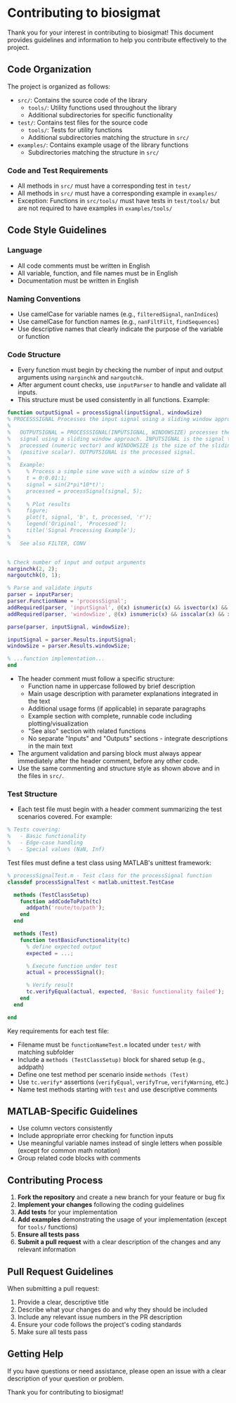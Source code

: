 # Contributing to biosigmat

Thank you for your interest in contributing to biosigmat! This document provides guidelines and information to help you contribute effectively to the project.

## Code Organization

The project is organized as follows:

- `src/`: Contains the source code of the library
  - `tools/`: Utility functions used throughout the library
  - Additional subdirectories for specific functionality
- `test/`: Contains test files for the source code
  - `tools/`: Tests for utility functions
  - Additional subdirectories matching the structure in `src/`
- `examples/`: Contains example usage of the library functions
  - Subdirectories matching the structure in `src/`

### Code and Test Requirements

- All methods in `src/` must have a corresponding test in `test/`
- All methods in `src/` must have a corresponding example in `examples/`
- Exception: Functions in `src/tools/` must have tests in `test/tools/` but are not required to have examples in `examples/tools/`

## Code Style Guidelines

### Language

- All code comments must be written in English
- All variable, function, and file names must be in English
- Documentation must be written in English

### Naming Conventions

- Use camelCase for variable names (e.g., `filteredSignal`, `nanIndices`)
- Use camelCase for function names (e.g., `nanFiltFilt`, `findSequences`)
- Use descriptive names that clearly indicate the purpose of the variable or function

### Code Structure

- Every function must begin by checking the number of input and output arguments using `narginchk` and `nargoutchk`.
- After argument count checks, use `inputParser` to handle and validate all inputs.
- This structure must be used consistently in all functions. Example:

```matlab
function outputSignal = processSignal(inputSignal, windowSize)
% PROCESSSIGNAL Processes the input signal using a sliding window approach.
%
%   OUTPUTSIGNAL = PROCESSSIGNAL(INPUTSIGNAL, WINDOWSIZE) processes the input
%   signal using a sliding window approach. INPUTSIGNAL is the signal to be
%   processed (numeric vector) and WINDOWSIZE is the size of the sliding window
%   (positive scalar). OUTPUTSIGNAL is the processed signal.
%
%   Example:
%     % Process a simple sine wave with a window size of 5
%     t = 0:0.01:1;
%     signal = sin(2*pi*10*t)';
%     processed = processSignal(signal, 5);
%     
%     % Plot results
%     figure;
%     plot(t, signal, 'b', t, processed, 'r');
%     legend('Original', 'Processed');
%     title('Signal Processing Example');
%
%   See also FILTER, CONV


% Check number of input and output arguments
narginchk(2, 2);
nargoutchk(0, 1);

% Parse and validate inputs
parser = inputParser;
parser.FunctionName = 'processSignal';
addRequired(parser, 'inputSignal', @(x) isnumeric(x) && isvector(x) && ~isempty(x));
addRequired(parser, 'windowSize', @(x) isnumeric(x) && isscalar(x) && x > 0);

parse(parser, inputSignal, windowSize);

inputSignal = parser.Results.inputSignal;
windowSize = parser.Results.windowSize;

% ...function implementation...
end
```

- The header comment must follow a specific structure:
  - Function name in uppercase followed by brief description
  - Main usage description with parameter explanations integrated in the text
  - Additional usage forms (if applicable) in separate paragraphs
  - Example section with complete, runnable code including plotting/visualization
  - "See also" section with related functions
  - No separate "Inputs" and "Outputs" sections - integrate descriptions in the main text
- The argument validation and parsing block must always appear immediately after the header comment, before any other code.
- Use the same commenting and structure style as shown above and in the files in `src/`.

### Test Structure

- Each test file must begin with a header comment summarizing the test scenarios covered. For example:

```matlab
% Tests covering:
%   - Basic functionality
%   - Edge-case handling
%   - Special values (NaN, Inf)
```

Test files must define a test class using MATLAB's unittest framework:

```matlab
% processSignalTest.m - Test class for the processSignal function
classdef processSignalTest < matlab.unittest.TestCase

  methods (TestClassSetup)
    function addCodeToPath(tc)
      addpath('route/to/path');
    end
  end

  methods (Test)
    function testBasicFunctionality(tc)
      % define expected output
      expected = ...;

      % Execute function under test
      actual = processSignal();

      % Verify result
      tc.verifyEqual(actual, expected, 'Basic functionality failed');
    end
  end

end
```

Key requirements for each test file:

- Filename must be `functionNameTest.m` located under `test/` with matching subfolder
- Include a `methods (TestClassSetup)` block for shared setup (e.g., addpath)
- Define one test method per scenario inside `methods (Test)`
- Use `tc.verify*` assertions (`verifyEqual`, `verifyTrue`, `verifyWarning`, etc.)
- Name test methods starting with `test` and use descriptive comments

## MATLAB-Specific Guidelines

- Use column vectors consistently
- Include appropriate error checking for function inputs
- Use meaningful variable names instead of single letters when possible (except for common math notation)
- Group related code blocks with comments

## Contributing Process

1. **Fork the repository** and create a new branch for your feature or bug fix
2. **Implement your changes** following the coding guidelines
3. **Add tests** for your implementation
4. **Add examples** demonstrating the usage of your implementation (except for `tools/` functions)
5. **Ensure all tests pass**
6. **Submit a pull request** with a clear description of the changes and any relevant information

## Pull Request Guidelines

When submitting a pull request:

1. Provide a clear, descriptive title
2. Describe what your changes do and why they should be included
3. Include any relevant issue numbers in the PR description
4. Ensure your code follows the project's coding standards
5. Make sure all tests pass

## Getting Help

If you have questions or need assistance, please open an issue with a clear description of your question or problem.

Thank you for contributing to biosigmat!
